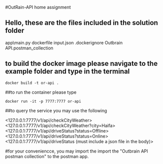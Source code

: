 #OutRain-API home assignment 

## Hello, these are the files included in the solution folder

app\main.py
dockerfile
input.json
.dockerignore
Outbrain API.postman_collection


## to build the docker image please navigate to the example folder and type in the terminal

```docker build -t or-api . ```


##to run the container please type

```docker run -it -p 7777:7777 or-api```

##to query the service you may use the following

<127.0.0.1:7777/v1/api/checkCityWeather>
<127.0.0.1:7777/v1/api/checkCityWeather?city=Haifa>
<127.0.0.1:7777/v1/api/driveStatus?status=Offline>
<127.0.0.1:7777/v1/api/driveStatus?status=Online>
<127.0.0.1:7777/v1/api/driveStatus (must include a json file in the body)>

#for your conveniencce, you may import the import the "Outbrain API postman collection" to the postman app. 
